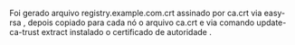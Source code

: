 Foi gerado arquivo registry.example.com.crt assinado por ca.crt via
easy-rsa , depois copiado para cada nó o arquivo ca.crt e via comando update-ca-trust extract
instalado o certificado de autoridade .


